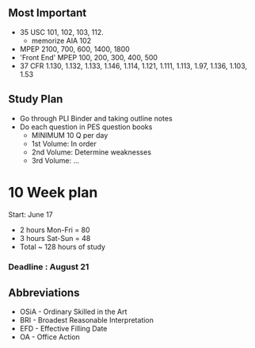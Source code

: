 ## Most Important
* 35 USC 101, 102, 103, 112. 
	* memorize AIA 102
* MPEP 2100, 700, 600, 1400, 1800
* 'Front End' MPEP 100, 200, 300, 400, 500
* 37 CFR 1.130, 1.132, 1.133, 1.146, 1.114, 1.121, 1.111, 1.113, 1.97, 1.136, 1.103, 1.53

## Study Plan
* Go through PLI Binder and taking outline notes
* Do each question in PES question books
	* MINIMUM 10 Q per day 
	* 1st Volume: In order
	* 2nd Volume: Determine weaknesses
	* 3rd Volume: ...


# 10 Week plan
Start: June 17
* 2 hours Mon-Fri = 80 
* 3 hours Sat-Sun = 48
* Total ~ 128 hours of study
### Deadline : August 21



## Abbreviations
* OSiA - Ordinary Skilled in the Art
* BRI - Broadest Reasonable Interpretation
* EFD - Effective Filling Date
* OA - Office Action